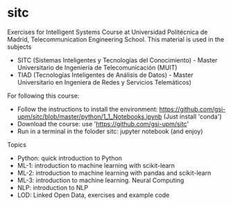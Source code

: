 # sitc
Exercises for Intelligent Systems Course at Universidad Politécnica de Madrid, Telecommunication Engineering School. This material is used in the subjects
- SITC (Sistemas Inteligentes y Tecnologías del Conocimiento) - Master Universitario de Ingeniería de Telecomunicación (MUIT)
- TIAD (Tecnologías Inteligentes de Análisis de Datos) - Master Universitario en Ingeniera de Redes y Servicios Telemáticos)

For following this course:
- Follow the instructions to install the environment: https://github.com/gsi-upm/sitc/blob/master/python/1_1_Notebooks.ipynb (Just install 'conda')
- Download the course: use 'https://github.com/gsi-upm/sitc'
- Run in a terminal in the foloder sitc: jupyter notebook (and enjoy)

Topics
* Python: quick introduction to Python
* ML-1: introduction to machine learning with scikit-learn
* ML-2: introduction to machine learning with pandas and scikit-learn
* ML-3: introduction to machine learning. Neural Computing
* NLP: introduction to NLP
* LOD: Linked Open Data, exercises and example code
